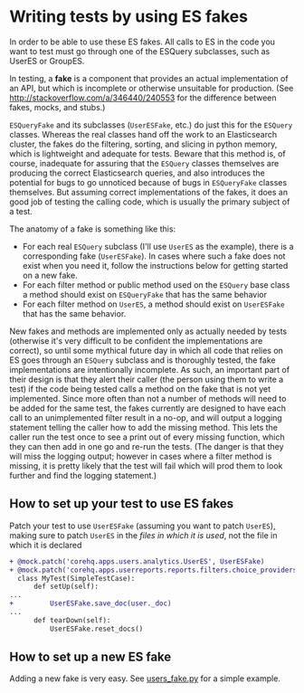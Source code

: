 # Writing tests by using ES fakes

In order to be able to use these ES fakes. All calls to ES in the code you want to test
must go through one of the ESQuery subclasses, such as UserES or GroupES.

In testing, a **fake** is a component that provides an actual implementation of an API,
but which is incomplete or otherwise unsuitable for production.
(See http://stackoverflow.com/a/346440/240553 for the difference between fakes, mocks, and stubs.)

`ESQueryFake` and its subclasses (`UserESFake`, etc.) do just this for the `ESQuery`
classes. Whereas the real classes hand off the work to an Elasticsearch cluster,
the fakes do the filtering, sorting, and slicing in python memory, which is lightweight
and adequate for tests. Beware that this method is, of course,
inadequate for assuring that the `ESQuery` classes themselves are producing
the correct Elasticsearch queries, and also introduces the potential for bugs to go
unnoticed because of bugs in `ESQueryFake` classes themselves. But assuming correct
implementations of the fakes, it does an good job of testing the calling code,
which is usually the primary subject of a test.

The anatomy of a fake is something like this:
- For each real `ESQuery` subclass (I'll use `UserES` as the example),
  there is a corresponding fake (`UserESFake`).
  In cases where such a fake does not exist when you need it,
  follow the instructions below for getting started on a new fake.
- For each filter method or public method used on the `ESQuery` base class
  a method should exist on `ESQueryFake` that has the same behavior
- For each filter method on `UserES`, a method should exist on `UserESFake`
  that has the same behavior.

New fakes and methods are implemented only as actually needed by tests
(otherwise it's very difficult to be confident the implementations are correct),
so until some mythical future day in which all code that relies on ES goes through
an `ESQuery` subclass and is thoroughly tested, the fake implementations are
intentionally incomplete. As such, an important part of their design is that they alert
their caller (the person using them to write a test) if the code being tested calls a
method on the fake that is not yet implemented. Since more often than not a number of
methods will need to be added for the same test, the fakes currently are designed to have
each call to an unimplemented filter result in a no-op, and will output a logging statement
telling the caller how to add the missing method. This lets the caller run the test once
to see a print out of every missing function, which they can then add in one go and re-run
the tests. (The danger is that they will miss the logging output; however in cases where
a filter method is missing, it is pretty likely that the test will fail which will prod
them to look further and find the logging statement.)

## How to set up your test to use ES fakes

Patch your test to use `UserESFake` (assuming you want to patch `UserES`),
making sure to patch `UserES` in the *files in which it is used*, not the file in which
it is declared

```diff
+ @mock.patch('corehq.apps.users.analytics.UserES', UserESFake)
+ @mock.patch('corehq.apps.userreports.reports.filters.choice_providers.UserES', UserESFake)
  class MyTest(SimpleTestCase):
      def setUp(self):
...
+         UserESFake.save_doc(user._doc)
...
      def tearDown(self):
          UserESFake.reset_docs()
```

## How to set up a new ES fake

Adding a new fake is very easy. See [users_fake.py](./users_fake.py) for a simple example.
